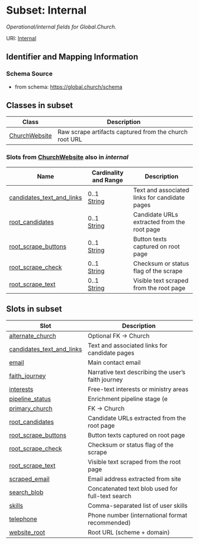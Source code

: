 # Subset: Internal 


_Operational/internal fields for Global.Church._



URI: [Internal](Internal.md)



## Identifier and Mapping Information






### Schema Source


* from schema: https://global.church/schema













        







        



        







        

        





        








        


        



        

        

        

        


        

        



        




        





        







## Classes in subset

| Class | Description |
| --- | --- |
| [ChurchWebsite](ChurchWebsite.md) | Raw scrape artifacts captured from the church root URL |


### Slots from [ChurchWebsite](ChurchWebsite.md) also in _internal_

| Name | Cardinality and Range | Description |
| ---  | ---  | --- |
| [candidates_text_and_links](candidates_text_and_links.md) | 0..1 <br/> [String](String.md) | Text and associated links for candidate pages  |
| [root_candidates](root_candidates.md) | 0..1 <br/> [String](String.md) | Candidate URLs extracted from the root page  |
| [root_scrape_buttons](root_scrape_buttons.md) | 0..1 <br/> [String](String.md) | Button texts captured on root page  |
| [root_scrape_check](root_scrape_check.md) | 0..1 <br/> [String](String.md) | Checksum or status flag of the scrape  |
| [root_scrape_text](root_scrape_text.md) | 0..1 <br/> [String](String.md) | Visible text scraped from the root page  |




## Slots in subset

| Slot | Description |
| --- | --- |
| [alternate_church](alternate_church.md) | Optional FK → Church |
| [candidates_text_and_links](candidates_text_and_links.md) | Text and associated links for candidate pages |
| [email](email.md) | Main contact email |
| [faith_journey](faith_journey.md) | Narrative text describing the user’s faith journey |
| [interests](interests.md) | Free-text interests or ministry areas |
| [pipeline_status](pipeline_status.md) | Enrichment pipeline stage (e |
| [primary_church](primary_church.md) | FK → Church |
| [root_candidates](root_candidates.md) | Candidate URLs extracted from the root page |
| [root_scrape_buttons](root_scrape_buttons.md) | Button texts captured on root page |
| [root_scrape_check](root_scrape_check.md) | Checksum or status flag of the scrape |
| [root_scrape_text](root_scrape_text.md) | Visible text scraped from the root page |
| [scraped_email](scraped_email.md) | Email address extracted from site |
| [search_blob](search_blob.md) | Concatenated text blob used for full-text search |
| [skills](skills.md) | Comma-separated list of user skills |
| [telephone](telephone.md) | Phone number (international format recommended) |
| [website_root](website_root.md) | Root URL (scheme + domain) |


